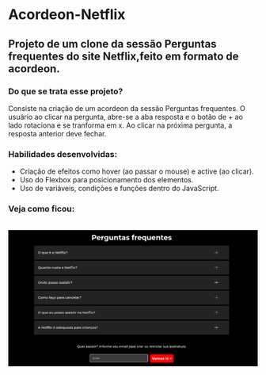 # Acordeon-Netflix
## Projeto de um clone da sessão Perguntas frequentes do site Netflix,feito em formato de acordeon.
### Do que se trata esse projeto?
Consiste na criação de um acordeon da sessão Perguntas frequentes. O usuário ao clicar na pergunta, abre-se a aba resposta e o botão de + ao lado rotaciona e se tranforma em x.
Ao clicar na próxima pergunta, a resposta anterior deve fechar.
### Habilidades desenvolvidas:
- Criação de efeitos como hover (ao passar o mouse) e active (ao clicar).
- Uso do Flexbox para posicionamento dos elementos.
- Uso de variáveis, condições e funções dentro do JavaScript.

### Veja como ficou:
<br>
<img src="./src/imagens/gif netflix.gif" alt="animação da tela acordeon netflix">
